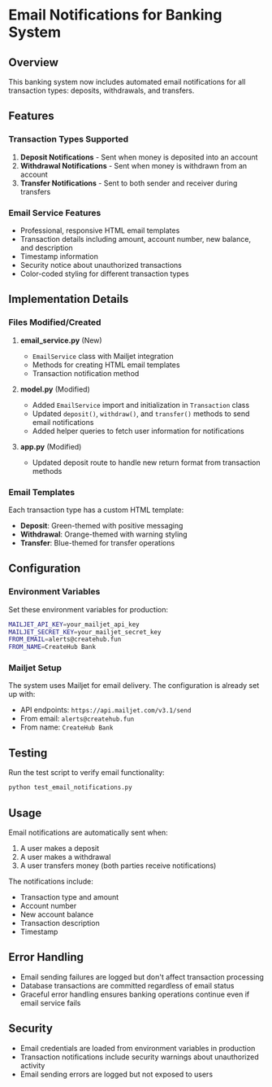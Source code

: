 # Email Notifications for Banking System

## Overview
This banking system now includes automated email notifications for all transaction types: deposits, withdrawals, and transfers.

## Features

### Transaction Types Supported
1. **Deposit Notifications** - Sent when money is deposited into an account
2. **Withdrawal Notifications** - Sent when money is withdrawn from an account  
3. **Transfer Notifications** - Sent to both sender and receiver during transfers

### Email Service Features
- Professional, responsive HTML email templates
- Transaction details including amount, account number, new balance, and description
- Timestamp information
- Security notice about unauthorized transactions
- Color-coded styling for different transaction types

## Implementation Details

### Files Modified/Created

1. **email_service.py** (New)
   - `EmailService` class with Mailjet integration
   - Methods for creating HTML email templates
   - Transaction notification method

2. **model.py** (Modified)
   - Added `EmailService` import and initialization in `Transaction` class
   - Updated `deposit()`, `withdraw()`, and `transfer()` methods to send email notifications
   - Added helper queries to fetch user information for notifications

3. **app.py** (Modified)
   - Updated deposit route to handle new return format from transaction methods

### Email Templates
Each transaction type has a custom HTML template:
- **Deposit**: Green-themed with positive messaging
- **Withdrawal**: Orange-themed with warning styling  
- **Transfer**: Blue-themed for transfer operations

## Configuration

### Environment Variables
Set these environment variables for production:
```bash
MAILJET_API_KEY=your_mailjet_api_key
MAILJET_SECRET_KEY=your_mailjet_secret_key
FROM_EMAIL=alerts@createhub.fun
FROM_NAME=CreateHub Bank
```

### Mailjet Setup
The system uses Mailjet for email delivery. The configuration is already set up with:
- API endpoints: `https://api.mailjet.com/v3.1/send`
- From email: `alerts@createhub.fun`
- From name: `CreateHub Bank`

## Testing

Run the test script to verify email functionality:
```bash
python test_email_notifications.py
```

## Usage

Email notifications are automatically sent when:
1. A user makes a deposit
2. A user makes a withdrawal
3. A user transfers money (both parties receive notifications)

The notifications include:
- Transaction type and amount
- Account number
- New account balance
- Transaction description
- Timestamp

## Error Handling

- Email sending failures are logged but don't affect transaction processing
- Database transactions are committed regardless of email status
- Graceful error handling ensures banking operations continue even if email service fails

## Security

- Email credentials are loaded from environment variables in production
- Transaction notifications include security warnings about unauthorized activity
- Email sending errors are logged but not exposed to users
